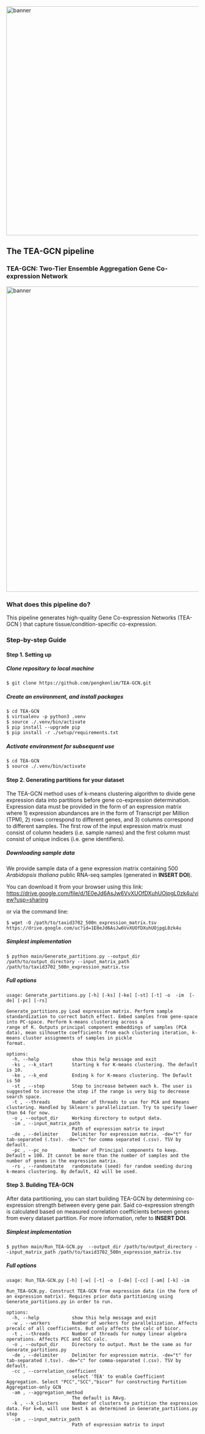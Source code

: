 <img src="https://github.com/user-attachments/assets/682c7b18-fdc6-4353-bf35-28806b296484" alt="banner" width="600"/>

## The TEA-GCN pipeline
### TEA-GCN: Two-Tier Ensemble Aggregation Gene Co-expression Network 

<img src="https://github.com/user-attachments/assets/f31ae18f-5846-49d7-b597-3234a7035ab2" alt="banner" width="800"/>

### What does this pipeline do?
This pipeline generates high-quality Gene Co-expression Networks (TEA-GCN ) that capture tissue/condition-specific co-expression.

### Step-by-step Guide
#### Step 1. Setting up
##### Clone repository to local machine
```
$ git clone https://github.com/pengkenlim/TEA-GCN.git
```
##### Create an environment, and install packages
```
$ cd TEA-GCN
$ virtualenv -p python3 .venv
$ source ./.venv/bin/activate
$ pip install --upgrade pip
$ pip install -r ./setup/requirements.txt
```

##### Activate environment for subsequent use
```
$ cd TEA-GCN
$ source ./.venv/bin/activate
```
#### Step 2. Generating partitions for your dataset
The TEA-GCN method uses of k-means clustering algorithm to divide gene expression data into partitions before gene co-expression determination. Expression data must be provided in the form of an expression matrix where 1) expression abundances are in the form of Transcript per Million (TPM), 2) rows correspond to different genes, and 3) columns correspond to different samples. The first row of the input expression matrix must consist of column headers (i.e. sample names) and the first column must consist of unique indices (i.e. gene identifiers).

##### Downloading sample data
We provide sample data of a gene expression matrix containing 500 _Arabidopsis thaliana_ public RNA-seq samples (generated in **INSERT DOI**).

You can download it from your browser using this link: https://drive.google.com/file/d/1E0eJd6AsJw6VvXUOfDXuhUOjpgL0zk4u/view?usp=sharing

or via the command line:

```
$ wget -O /path/to/taxid3702_500n_expression_matrix.tsv https://drive.google.com/uc?id=1E0eJd6AsJw6VvXUOfDXuhUOjpgL0zk4u
```

##### Simplest implementation
```
$ python main/Generate_partitions.py --output_dir /path/to/output_directory --input_matrix_path /path/to/taxid3702_500n_expression_matrix.tsv
```

##### Full options
```
usage: Generate_partitions.py [-h] [-ks] [-ke] [-st] [-t] -o  -im  [-de] [-pc] [-rs]

Generate_partitions.py Load expression matrix. Perform sample standardization to correct batch effect. Embed samples from gene-space into PC-space. Perform k-means clustering across a
range of K. Outputs principal component embeddings of samples (PCA data), mean silhouette coefficients from each clustering iteration, k-means cluster assignments of samples in pickle
format.

options:
  -h, --help            show this help message and exit
  -ks , --k_start       Starting k for K-means clustering. The default is 10.
  -ke , --k_end         Ending k for K-means clustering. The Default is 50
  -st , --step          Step to increase between each k. The user is suggested to increase the step if the range is very big to decrease search space.
  -t , --threads        Number of threads to use for PCA and Kmeans clustering. Handled by Sklearn's parallelization. Try to specify lower than 64 for now.
  -o , --output_dir     Working directory to output data.
  -im , --input_matrix_path
                        Path of expression matrix to input
  -de , --delimiter     Delimiter for expression matrix. -de="t" for tab-separated (.tsv). -de="c" for comma separated (.csv). TSV by default.
  -pc , --pc_no         Number of Principal components to keep. Default = 100. It cannot be more than the number of samples and the number of genes in the expression matrix.
  -rs , --randomstate   randomstate (seed) for random seeding during k-means clustering. By default, 42 will be used.
```

#### Step 3. Building TEA-GCN
After data partitioning, you can start building TEA-GCN by determining co-expression strength between every gene pair. Said co-expression strength is calculated based on measured correlation coefficients between genes from every dataset partition. For more information, refer to **INSERT DOI**.

##### Simplest implementation
```
$ python main/Run_TEA-GCN.py  --output_dir /path/to/output_directory --input_matrix_path /path/to/taxid3702_500n_expression_matrix.tsv
```

##### Full options
```
usage: Run_TEA-GCN.py [-h] [-w] [-t] -o  [-de] [-cc] [-am] [-k] -im

Run_TEA-GCN.py. Construct TEA-GCN from expression data (in the form of an expression matrix). Requires prior data partitioning using Generate_partitions.py in order to run.

options:
  -h, --help            show this help message and exit
  -w , --workers        Number of workers for parallelization. Affects precalc of all coefficients. But only affects the calc of bicor.
  -t , --threads        Number of threads for numpy linear algebra operations. Affects PCC and SCC calc.
  -o , --output_dir     Directory to output. Must be the same as for Generate_partitions.py
  -de , --delimiter     Delimiter for expression matrix. -de="t" for tab-separated (.tsv). -de="c" for comma-separated (.csv). TSV by default.
  -cc , --correlation_coefficient
                        select 'TEA' to enable Coefficient Aggregation. Select "PCC","SCC","bicor" for constructing Partition Aggregation-only GCN
  -am , --aggregation_method
                        The default is RAvg.
  -k , --k_clusters     Number of clusters to partition the expression data. For k=0, will use best k as determined in Generate_partitions.py step
  -im , --input_matrix_path
                        Path of expression matrix to input
```
